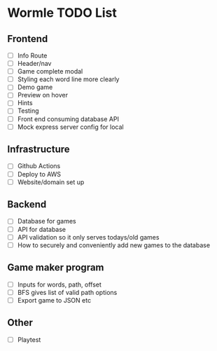 # Wormle TODO List

## Frontend
- [ ] Info Route
- [ ] Header/nav
- [ ] Game complete modal
- [ ] Styling each word line more clearly
- [ ] Demo game
- [ ] Preview on hover
- [ ] Hints
- [ ] Testing
- [ ] Front end consuming database API
- [ ] Mock express server config for local

## Infrastructure
- [ ] Github Actions
- [ ] Deploy to AWS
- [ ] Website/domain set up

## Backend
- [ ] Database for games
- [ ] API for database
- [ ] API validation so it only serves todays/old games
- [ ] How to securely and conveniently add new games to the database

## Game maker program
- [ ] Inputs for words, path, offset
- [ ] BFS gives list of valid path options
- [ ] Export game to JSON etc

## Other
- [ ] Playtest